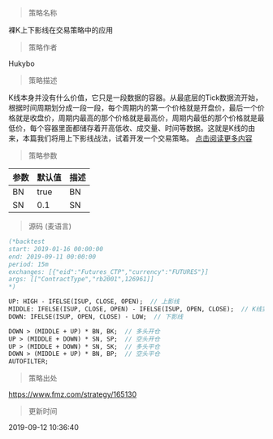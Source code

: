 
> 策略名称

裸K上下影线在交易策略中的应用

> 策略作者

Hukybo

> 策略描述

K线本身并没有什么价值，它只是一段数据的容器。从最底层的Tick数据流开始，根据时间周期划分成一段一段，每个周期内的第一个价格就是开盘价，最后一个价格就是收盘价，周期内最高的那个价格就是最高价，周期内最低的那个价格就是最低价，每个容器里面都储存着开高低收、成交量、时间等数据。这就是K线的由来，本篇我们将用上下影线战法，试着开发一个交易策略。
[点击阅读更多内容](https://www.fmz.com/bbs-topic/4259)

> 策略参数



|参数|默认值|描述|
|----|----|----|
|BN|true|BN|
|SN|0.1|SN|


> 源码 (麦语言)

``` pascal
(*backtest
start: 2019-01-16 00:00:00
end: 2019-09-11 00:00:00
period: 15m
exchanges: [{"eid":"Futures_CTP","currency":"FUTURES"}]
args: [["ContractType","rb2001",126961]]
*)

UP: HIGH - IFELSE(ISUP, CLOSE, OPEN);  // 上影线
MIDDLE: IFELSE(ISUP, CLOSE, OPEN) - IFELSE(ISUP, OPEN, CLOSE);  // K线实体
DOWN: IFELSE(ISUP, OPEN, CLOSE) - LOW;  // 下影线

DOWN > (MIDDLE + UP) * BN, BK;  // 多头开仓
UP > (MIDDLE + DOWN) * SN, SP;  // 空头开仓
UP > (MIDDLE + DOWN) * SN, SK;  // 多头平仓
DOWN > (MIDDLE + UP) * BN, BP;  // 空头平仓
AUTOFILTER;
```

> 策略出处

https://www.fmz.com/strategy/165130

> 更新时间

2019-09-12 10:36:40
